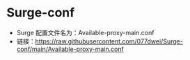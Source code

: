 # Surge-conf
- Surge 配置文件名为：Available-proxy-main.conf
- 链接：https://raw.githubusercontent.com/077dwei/Surge-conf/main/Available-proxy-main.conf
